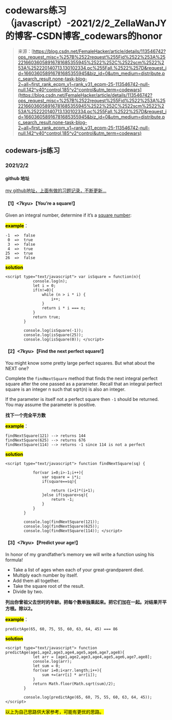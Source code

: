 <!--yml
category: codewars
date: 2022-08-13 11:39:25
-->

# codewars练习（javascript）-2021/2/2_ZellaWanJY的博客-CSDN博客_codewars的honor

> 来源：[https://blog.csdn.net/FemaleHacker/article/details/113546742?ops_request_misc=%257B%2522request%255Fid%2522%253A%2522166036058916781685355945%2522%252C%2522scm%2522%253A%252220140713.130102334.pc%255Fall.%2522%257D&request_id=166036058916781685355945&biz_id=0&utm_medium=distribute.pc_search_result.none-task-blog-2~all~first_rank_ecpm_v1~rank_v31_ecpm-25-113546742-null-null.142^v40^control,185^v2^control&utm_term=codewars](https://blog.csdn.net/FemaleHacker/article/details/113546742?ops_request_misc=%257B%2522request%255Fid%2522%253A%2522166036058916781685355945%2522%252C%2522scm%2522%253A%252220140713.130102334.pc%255Fall.%2522%257D&request_id=166036058916781685355945&biz_id=0&utm_medium=distribute.pc_search_result.none-task-blog-2~all~first_rank_ecpm_v1~rank_v31_ecpm-25-113546742-null-null.142^v40^control,185^v2^control&utm_term=codewars)

## codewars-js练习

### 2021/2/2

#### github 地址

[my github地址，上面有做的习题记录，不断更新…](https://github.com/Mszmy/Codewars/)

#### 【1】<7kyu>【You’re a square!】

Given an integral number, determine if it’s a [square number](https://en.wikipedia.org/wiki/Square_number):

**<mark>example</mark>**：

```
-1  =>  false
 0  =>  true
 3  =>  false
 4  =>  true
25  =>  true
26  =>  false 
```

<mark>**solution**</mark>

```
<script type="text/javascript"> var isSquare = function(n){
 			console.log(n);
 			let i = 0;
 			if(n!=0){
 				while (n > i * i) {
					i++;
				}
				return i * i === n;
 			}
 			return true;
 		}

		console.log(isSquare(-1));
		console.log(isSquare(25));
		console.log(isSquare(0)); </script> 
```

#### 【2】<7kyu>【Find the next perfect square!】

You might know some pretty large perfect squares. But what about the NEXT one?

Complete the `findNextSquare` method that finds the next integral perfect square after the one passed as a parameter. Recall that an integral perfect square is an integer n such that sqrt(n) is also an integer.

If the parameter is itself not a perfect square then `-1` should be returned. You may assume the parameter is positive.

**找下一个完全平方数**

**<mark>example</mark>**：

```
findNextSquare(121) --> returns 144
findNextSquare(625) --> returns 676
findNextSquare(114) --> returns -1 since 114 is not a perfect 
```

<mark>**solution**</mark>

```
<script type="text/javascript"> function findNextSquare(sq) {

			for(var i=0;i>-1;i++){
				var square = i*i;
        		if(square==sq){

        			return (i+1)*(i+1);
        		}else if(square>sq){
        			return -1;
        		} 
			}
 		}

		console.log(findNextSquare(121));
		console.log(findNextSquare(625));
		console.log(findNextSquare(114)); </script> 
```

#### 【3】<7kyu>【Predict your age!】

In honor of my grandfather’s memory we will write a function using his formula!

*   Take a list of ages when each of your great-grandparent died.
*   Multiply each number by itself.
*   Add them all together.
*   Take the square root of the result.
*   Divide by two.

**列出你曾祖父去世时的年龄。把每个数单独乘起来。把它们加在一起。对结果开平方根。除以2。**

**<mark>example</mark>**：

```
predictAge(65, 60, 75, 55, 60, 63, 64, 45) === 86 
```

<mark>**solution**</mark>

```
<script type="text/javascript"> function predictAge(age1,age2,age3,age4,age5,age6,age7,age8){
 			let arr = [age1,age2,age3,age4,age5,age6,age7,age8];
 			console.log(arr);
 			let sum = 0;
 			for(var i=0;i<arr.length;i++){
 				sum +=(arr[i] * arr[i]);
 			}
 			return Math.floor(Math.sqrt(sum)/2);
 		}

		console.log(predictAge(65, 60, 75, 55, 60, 63, 64, 45)); </script> 
```

<mark>以上为自己思路供大家参考，可能有更优的思路。</mark>